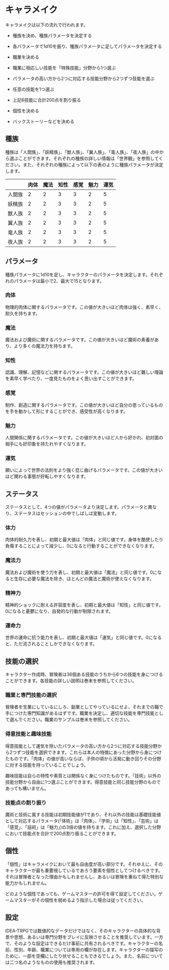 
  

  
# キャラメイク
  

  
キャラメイクは以下の流れで行われます。
  

  
- 種族を決め、種族パラメータを決定する
  
- 各パラメータで1d10を振り、種族パラメータに足してパラメータを決定する
  
- 職業を決める
  
- 職業に相応しい技能を「特殊技能」分野から1つ選ぶ
  
- パラメータの高い方から2つに対応する技能分野から2つずつ技能を選ぶ
  
- 任意の技能を1つ選ぶ
  
- 上記6技能に合計200点を割り振る
  
- 個性を決める
  
- バックストーリーなどを決める
  

  
## 種族
  

  
種族は「人間族」、「妖精族」、「獣人族」、「翼人族」、「竜人族」、「夜人族」の中から選ぶことができます。それぞれの種族の詳しい情報は「世界観」を参照してください。また、それぞれの種族によって以下の表のように種族パラメータが決定します。
  

  

| 　 | 肉体 | 魔法 | 知性 | 感覚 | 魅力 | 運気 |
| --- | --- | --- | --- | --- | --- | --- |
| 人間族 | 2 | 2 | 3 | 3 | 2 | 5 |
| 妖精族 | 2 | 2 | 3 | 3 | 2 | 5 |
| 獣人族 | 2 | 2 | 3 | 3 | 2 | 5 |
| 翼人族 | 2 | 2 | 3 | 3 | 2 | 5 |
| 竜人族 | 2 | 2 | 3 | 3 | 2 | 5 |
| 夜人族 | 2 | 2 | 3 | 3 | 2 | 5 |

## パラメータ
  

  
種族パラメータに1d10を足し、キャラクターのパラメータを決定します。それぞれのパラメータは最小で2、最大で15となります。
  

  
### 肉体
  

  
物理的肉体に関するパラメータです。この値が大きいほど肉体は強く、素早く、耐久を持ちます。
  

  
### 魔法
  

  
魔法および魔術に関するパラメータです。この値が大きいほど魔術の素養があり、より多くの魔法力を持ちます。
  

  
### 知性
  

  
認識、理解、記憶などに関するパラメータです。この値が大きいほど難しい理論を素早く学べたり、一度見たものをよく思い出すことができます。
  

  
### 感覚
  

  
制作、創造に関するパラメータです。この値が大きいほど自分の思っているものを手を動かして形にすることができ、感受性が高くなります。
  

  
### 魅力
  

  
人間関係に関するパラメータです。この値が大きいほど人から好かれ、初対面の相手にも好印象を持たれやすくなります。
  

  
### 運気
  

  
願いによって世界の法則をより強く捻じ曲げるパラメータです。この値が大きいほど関わる事態が好転しやすくなります。
  

  
## ステータス
  

  
ステータスとして、4つの値がパラメータより決定します。パラメータと異なり、ステータスはセッションの中でしばしば変動します。
  

  
### 体力
  

  
肉体的耐久力を表し、初期と最大値は「肉体」と同じ値です。身体を酷使したり負傷することによって減少し、0になると行動することができなくなります。
  

  
### 魔法力
  

  
魔法および魔術を使う力を表し、初期と最大値は「魔法」と同じ値です。0になると生存に必要な魔法を除き、ほとんどの魔法と魔術が使えなくなります。
  

  
### 精神力
  

  
精神的ショックに耐える許容度を表し、初期と最大値は「知性」と同じ値です。0になると憂鬱になり、自発的な行動が制限されます。
  

  
### 運命力
  

  
世界の運命に抗う能力を表し、初期と最大値は「運気」と同じ値です。0になると、ただ流されることしかできなくなります。
  

  
## 技能の選択
  

  
キャラクター作成時、冒険者は36個ある技能のうちから6つの技能を身につけることができます。各技能の詳しい説明は巻末を参照してください。
  

  
### 職業と専門技能の選択
  

  
冒険者を生業にしているにしろ、副業としてやっているにせよ、それまでの職で手につけた専門知識があるはずです。職業を決定し、適切な技能を専門技能として選んでください。職業のサンプルは巻末を参照してください。
  

  
### 得意技能と趣味技能
  

  
得意技能として運気を除いたパラメータの高い方から2つに対応する技能分野から2つずつ技能を選択できます。これらは本人の特徴にあった分野から身につけたものです。「肉体」の値が高いならば、子供の頃から活発に動き回りその分野に対する技能を持っていることでしょう。
  

  
趣味技能は自らの特性や素質とは関係なく身につけたものです。「技術」以外の技能分野から自由に1つ選ぶことができます。得意技能と同じ技能分野のものであっても構いません。
  

  
### 技能点の割り振り
  

  
魔術と技術に属する技能は初期技能値が1であり、それ以外の技能は基礎技能値として対応するパラメータ(「体術」は「肉体」、「学術」は「知性」、「芸術」は「感覚」、「話術」は「魅力」)の3倍の値を持ちます。これに加え、選択した分野において技能点を合計で200点割り振ることができます。
  

  
## 個性
  

  
「個性」はキャラメイクにおいて最も自由度が高い部分です。それゆえに、そのキャラクターが最も重要視しているであろう要素を個性としてつけるべきです。それは冒険者となった理由かもしれませんし、あるいは冒険を重ねて得た特別な能力かもしれません。
  

  
どのような個性であっても、ゲームマスターの許可を得て設定してください。ゲームマスターがその個性を弱めるよう指示した場合は従ってください。
  

  
## 設定
  

  
IDEA-TRPGでは数値的なデータだけではなく、そのキャラクターの具体的な背景や思想、あるいは専門分野をプレイに反映させることを推奨しています。一方で、そのような設定はできるだけ事前に共有されるべきです。キャラクターの名前、性別、年齢、職業については専用の欄が存在します。キャラクターの描写のために、一部を空欄にしたり伏せることもできるでしょう。また、名前については二つ名のようなものの使用も推奨されます。
  

  
